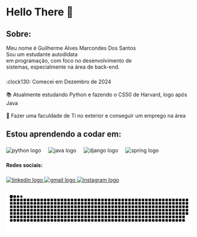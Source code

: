 <h1 align="left">Hello There 👋</h1>

###

<h2 align="left">Sobre:<br></h2>Meu nome é Guilherme Alves Marcondes Dos Santos<br>Sou um estudante autodidata<br>em programação, com foco no desenvolvimento de<br>sistemas, especialmente na área de back-end.</h2>

###

<p align="left">:clock130: Comecei em Dezembro de 2024<br><br>📚 Atualmente estudando Python e fazendo o CS50 de Harvard, logo após Java<br><br>🎯 Fazer uma faculdade de Ti no exterior e conseguir um emprego na área</p>

###

<h2 align="left">Estou aprendendo a codar em:</h2>

###

<div align="left">
  <img src="https://cdn.jsdelivr.net/gh/devicons/devicon/icons/python/python-original.svg" height="40" alt="python logo"  />
  <img width="12" />
  <img src="https://cdn.jsdelivr.net/gh/devicons/devicon/icons/java/java-original.svg" height="40" alt="java logo"  />
  <img width="12" />
  <img src="https://cdn.jsdelivr.net/gh/devicons/devicon/icons/django/django-plain.svg" height="40" alt="django logo"  />
  <img width="12" />
  <img src="https://cdn.jsdelivr.net/gh/devicons/devicon/icons/spring/spring-original.svg" height="40" alt="spring logo"  />
</div>

###

<h4 align="left">Redes sociais:</h4>

###

<div align="left">
  <a href="https://www.linkedin.com/in/guilherme-alves-marcondes-dos-santos-160277341" target="_blank">
    <img src="https://raw.githubusercontent.com/maurodesouza/profile-readme-generator/master/src/assets/icons/social/linkedin/default.svg" width="52" height="40" alt="linkedin logo" />
  </a>
  <a href="mailto:guilherme.marcondesds@gmail.com" target="_blank">
    <img src="https://raw.githubusercontent.com/maurodesouza/profile-readme-generator/master/src/assets/icons/social/gmail/default.svg" width="52" height="40" alt="gmail logo" />
  </a>
  <a href="https://www.instagram.com/seu_usuario" target="_blank">
    <img src="https://raw.githubusercontent.com/maurodesouza/profile-readme-generator/master/src/assets/icons/social/instagram/default.svg" width="52" height="40" alt="instagram logo" />
  </a>
</div>



###
<picture align="center">
  <source media="(prefers-color-scheme: dark)" srcset="https://raw.githubusercontent.com/GuilhermeAlves58/GuilhermeAlves58/output/github-contribution-grid-snake-dark.svg">
  <source media="(prefers-color-scheme: light)" srcset="https://raw.githubusercontent.com/GuilhermeAlves58/GuilhermeAlves58/output/github-contribution-grid-snake-dark.svg">
  <img align="center" alt="github contribution grid snake animation" src="https://raw.githubusercontent.com/mari4souza/mari4souza/output/github-contribution-grid-snake.svg">
</picture>
